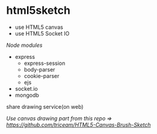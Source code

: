 html5sketch
===========

- use HTML5 canvas
- use HTML5 Socket IO

_Node modules_

- express
  - express-session
  - body-parser
  - cookie-parser
  - ejs
- socket.io
- mongodb

share drawing service(on web)

*Use canvas drawing part from this repo => https://github.com/triceam/HTML5-Canvas-Brush-Sketch*
